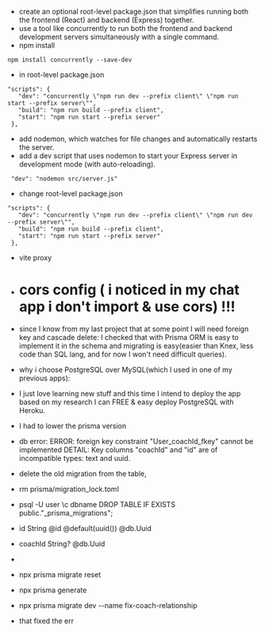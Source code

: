 - create an optional root-level package.json that simplifies running both the frontend (React) and backend (Express) together.
- use a tool like concurrently to run both the frontend and backend development servers simultaneously with a single command.
- npm install
```
npm install concurrently --save-dev
```
- in root-level package.json

 ```
 "scripts": {
    "dev": "concurrently \"npm run dev --prefix client\" \"npm run start --prefix server\"",
    "build": "npm run build --prefix client",
    "start": "npm run start --prefix server"
  },
```
- add nodemon, which watches for file changes and automatically restarts the server. 
-  add a dev script that uses nodemon to start your Express server in development mode (with auto-reloading).
  ```
   "dev": "nodemon src/server.js"  
  ```

- change root-level package.json

 ```
 "scripts": {
    "dev": "concurrently \"npm run dev --prefix client\" \"npm run dev --prefix server\"",
    "build": "npm run build --prefix client",
    "start": "npm run start --prefix server"
  },
```
- vite proxy
- # cors config ( i noticed in my chat app i don't import & use cors) !!!
- since I know from my last project that at some point I will need foreign key and cascade delete: I checked that with Prisma ORM is easy to implement it in the schema and migrating is easy(easier than Knex, less code than SQL lang, and for now I won't need difficult queries). 
- why i choose PostgreSQL over MySQL(which I used in one of my previous apps):
- I just love learning new stuff and this time I intend to deploy the app based on my research I can FREE & easy deploy PostgreSQL with Heroku.
- I had to lower the prisma version

- db error: ERROR: foreign key constraint "User_coachId_fkey" cannot be implemented
DETAIL: Key columns "coachId" and "id" are of incompatible types: text and uuid.
- delete the old migration from the table, 
- rm prisma/migration_lock.toml
- psql -U user \c dbname DROP TABLE IF EXISTS public."_prisma_migrations";


-  id        String   @id @default(uuid()) @db.Uuid 
-  coachId   String?  @db.Uuid  
-  
-  npx prisma migrate reset
-  npx prisma generate
- npx prisma migrate dev --name fix-coach-relationship
- that fixed the err
  

